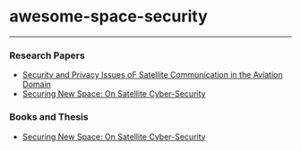 # awesome-space-security

---
### Research Papers 
- [Security and Privacy Issues oF
Satellite Communication in the
Aviation Domain](https://www.cs.ox.ac.uk/files/13686/CyCon_2022_baselt.pdf)
- [Securing New Space: On Satellite
Cyber-Security](https://ora.ox.ac.uk/objects/uuid:11e1b32a-8117-46b1-a0ce-9c485221d112/download_file?safe_filename=Pavur_2021_Securing_new_space.pdf&type_of_work=Thesis)


### Books and Thesis 

- [Securing New Space: On Satellite
Cyber-Security](https://ora.ox.ac.uk/objects/uuid:11e1b32a-8117-46b1-a0ce-9c485221d112/download_file?safe_filename=Pavur_2021_Securing_new_space.pdf&type_of_work=Thesis)